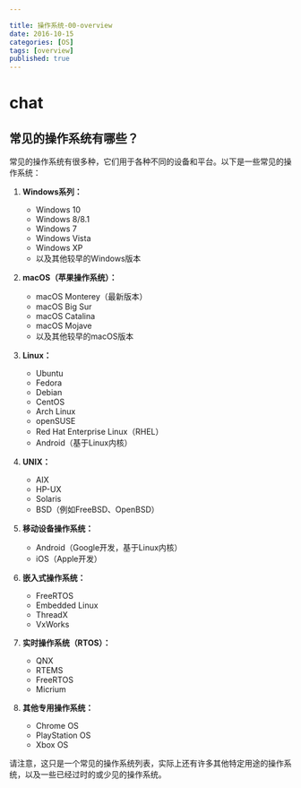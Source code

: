 ```yaml
---

title: 操作系统-00-overview
date: 2016-10-15
categories: [OS]
tags: [overview]
published: true
---
```


# chat

## 常见的操作系统有哪些？

常见的操作系统有很多种，它们用于各种不同的设备和平台。以下是一些常见的操作系统：

1. **Windows系列：**
   - Windows 10
   - Windows 8/8.1
   - Windows 7
   - Windows Vista
   - Windows XP
   - 以及其他较早的Windows版本

2. **macOS（苹果操作系统）：**
   - macOS Monterey（最新版本）
   - macOS Big Sur
   - macOS Catalina
   - macOS Mojave
   - 以及其他较早的macOS版本

3. **Linux：**
   - Ubuntu
   - Fedora
   - Debian
   - CentOS
   - Arch Linux
   - openSUSE
   - Red Hat Enterprise Linux（RHEL）
   - Android（基于Linux内核）

4. **UNIX：**
   - AIX
   - HP-UX
   - Solaris
   - BSD（例如FreeBSD、OpenBSD）

5. **移动设备操作系统：**
   - Android（Google开发，基于Linux内核）
   - iOS（Apple开发）

6. **嵌入式操作系统：**
   - FreeRTOS
   - Embedded Linux
   - ThreadX
   - VxWorks

7. **实时操作系统（RTOS）：**
   - QNX
   - RTEMS
   - FreeRTOS
   - Micrium

8. **其他专用操作系统：**
   - Chrome OS
   - PlayStation OS
   - Xbox OS

请注意，这只是一个常见的操作系统列表，实际上还有许多其他特定用途的操作系统，以及一些已经过时的或少见的操作系统。

